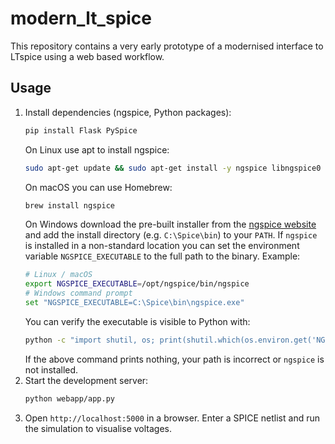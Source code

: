# modern_lt_spice

This repository contains a very early prototype of a modernised interface to LTspice using a web based workflow.

## Usage

1. Install dependencies (ngspice, Python packages):
   ```bash
   pip install Flask PySpice
   ```
   On Linux use apt to install ngspice:
   ```bash
   sudo apt-get update && sudo apt-get install -y ngspice libngspice0
   ```
   On macOS you can use Homebrew:
   ```bash
   brew install ngspice
   ```
   On Windows download the pre-built installer from the
   [ngspice website](http://ngspice.sourceforge.net/) and add the install
   directory (e.g. `C:\Spice\bin`) to your `PATH`.
   If `ngspice` is installed in a non-standard location you can
   set the environment variable `NGSPICE_EXECUTABLE` to the full path to
   the binary. Example:
   ```bash
   # Linux / macOS
   export NGSPICE_EXECUTABLE=/opt/ngspice/bin/ngspice
   # Windows command prompt
   set "NGSPICE_EXECUTABLE=C:\Spice\bin\ngspice.exe"
   ```
   You can verify the executable is visible to Python with:
   ```bash
   python -c "import shutil, os; print(shutil.which(os.environ.get('NGSPICE_EXECUTABLE', 'ngspice')))">
   ```
   If the above command prints nothing, your path is incorrect or `ngspice` is not installed.
2. Start the development server:
   ```bash
   python webapp/app.py
   ```
3. Open `http://localhost:5000` in a browser. Enter a SPICE netlist and run the simulation to visualise voltages.
